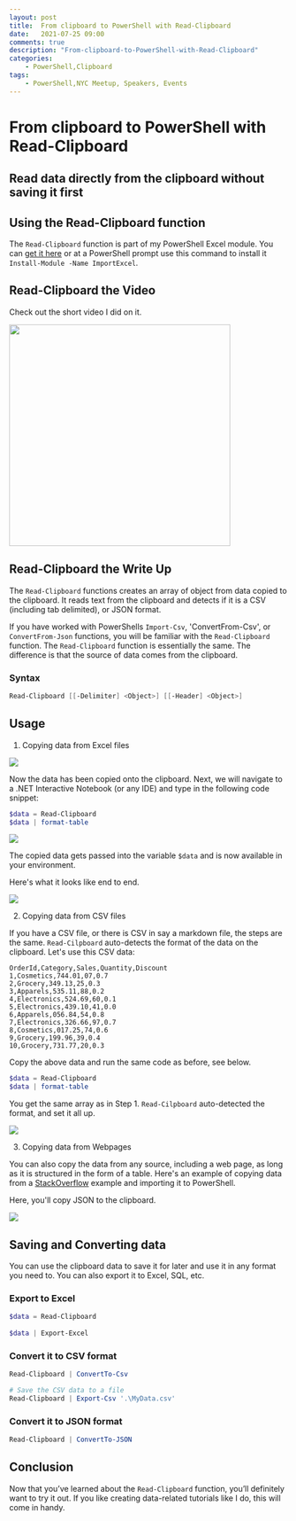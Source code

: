```yaml
---
layout: post
title:  From clipboard to PowerShell with Read-Clipboard
date:   2021-07-25 09:00
comments: true
description: "From-clipboard-to-PowerShell-with-Read-Clipboard"
categories:
    - PowerShell,Clipboard
tags:
    - PowerShell,NYC Meetup, Speakers, Events
---
```


# From clipboard to PowerShell with Read-Clipboard
## Read data directly from the clipboard without saving it first

## Using the Read-Clipboard function

The `Read-Clipboard` function is part of my PowerShell Excel module. You can [get it here](https://www.powershellgallery.com/packages/ImportExcel/7.2.1) or at a PowerShell prompt use this command to install it `Install-Module -Name ImportExcel`.

## Read-Clipboard the Video

Check out the short video I did on it.

<a href="https://youtu.be/dv2GOH5sbpA"><img src="https://img.youtube.com/vi/dv2GOH5sbpA/0.jpg" width="400"></a>

## Read-Clipboard the Write Up

The `Read-Clipboard` functions creates an array of object from data copied to the clipboard. It reads text from the clipboard and detects if it is a CSV (including tab delimited), or JSON format.

If you have worked with PowerShells `Import-Csv`, 'ConvertFrom-Csv', or `ConvertFrom-Json` functions, you will be familiar with the `Read-Clipboard` function. The `Read-Clipboard` function is essentially the same. The difference is that the source of data comes from the clipboard.

### Syntax
```powershell
Read-Clipboard [[-Delimiter] <Object>] [[-Header] <Object>]
```

## Usage

1. Copying data from Excel files

![](/images/posts/readClipboard/CopyExcelData.gif)

Now the data has been copied onto the clipboard. Next, we will navigate to a .NET Interactive Notebook (or any IDE) and type in the following code snippet:

```powershell
$data = Read-Clipboard 
$data | format-table
```

![](/images/posts/readClipboard/UseInteractiveNotebook.png)

The copied data gets passed into the variable `$data` and is now available in your environment. 

Here's what it looks like end to end.

![](/images/posts/readClipboard/End2EndCopyExcelData.gif)

2. Copying data from CSV files

If you have a CSV file, or there is CSV in say a markdown file, the steps are the same. `Read-Cilpboard` auto-detects the format of the data on the clipboard. Let's use this CSV data:

```
OrderId,Category,Sales,Quantity,Discount
1,Cosmetics,744.01,07,0.7
2,Grocery,349.13,25,0.3
3,Apparels,535.11,88,0.2
4,Electronics,524.69,60,0.1
5,Electronics,439.10,41,0.0
6,Apparels,056.84,54,0.8
7,Electronics,326.66,97,0.7
8,Cosmetics,017.25,74,0.6
9,Grocery,199.96,39,0.4
10,Grocery,731.77,20,0.3
```

Copy the above data and run the same code as before, see below.

```powershell
$data = Read-Clipboard 
$data | format-table
```

You get the same array as in Step 1. `Read-Cilpboard` auto-detected the format, and set it all up.

![](/images/posts/readClipboard/UseInteractiveNotebook.png)

3. Copying data from Webpages

You can also copy the data from any source, including a web page, as long as it is structured in the form of a table. Here's an example of copying data from a [StackOverflow](https://stackoverflow.com/questions/62318682/get-pandas-datframe-values-by-key) example and importing it to PowerShell.

Here, you'll copy JSON to the clipboard.

![](/images/posts/readClipboard/CopyWebPageJson.gif)


## Saving and Converting data

You can use the clipboard data to save it for later and use it in any format you need to. You can also export it to Excel, SQL, etc.

### Export to Excel

```powershell
$data = Read-Clipboard 
 
$data | Export-Excel 
```

### Convert it to CSV format

```powershell
Read-Clipboard | ConvertTo-Csv

# Save the CSV data to a file
Read-Clipboard | Export-Csv '.\MyData.csv'
```

### Convert it to JSON format

```powershell
Read-Clipboard | ConvertTo-JSON
```

## Conclusion

Now that you’ve learned about the `Read-Clipboard` function, you’ll definitely want to try it out. If you like creating data-related tutorials like I do, this will come in handy.